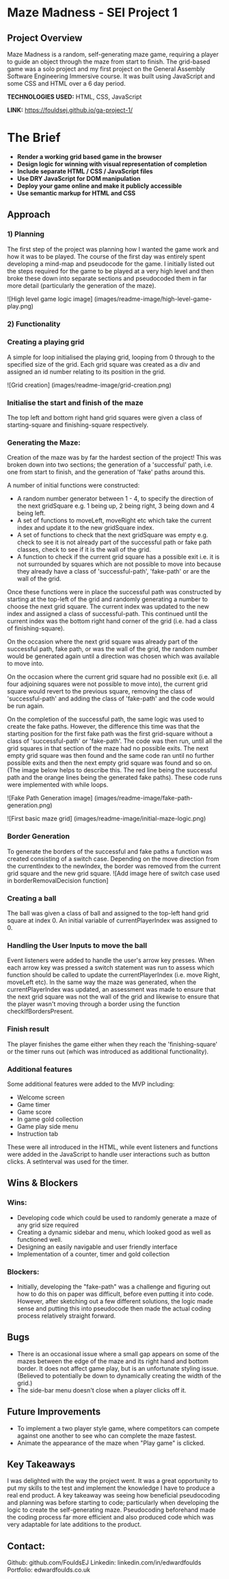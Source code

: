 # Maze Madness - SEI Project 1

## Project Overview

Maze Madness is a random, self-generating maze game, requiring a player to guide an object through the maze from start to finish. The grid-based game was a solo project and my first project on the General Assembly Software Engineering Immersive course. It was built using JavaScript and some CSS and HTML over a 6 day period.

**TECHNOLOGIES USED:** HTML, CSS, JavaScript

**LINK:** https://fouldsej.github.io/ga-project-1/

# The Brief

- **Render a working grid based game in the browser**
- **Design logic for winning with visual representation of completion**
- **Include separate HTML / CSS / JavaScript files**
- **Use DRY JavaScript for DOM manipulation**
- **Deploy your game online and make it publicly accessible**
- **Use semantic markup for HTML and CSS**

## Approach

### **1) Planning**

The first step of the project was planning how I wanted the game work and how it was to be played. The course of the first day was entirely spent developing a mind-map and pseudocode for the game. I initially listed out the steps required for the game to be played at a very high level and then broke these down into separate sections and pseudocoded them in far more detail (particularly the generation of the maze).

![High level game logic image]
(images/readme-image/high-level-game-play.png)

### **2) Functionality**

### Creating a playing grid

A simple for loop initialised the playing grid, looping from 0 through to the specified size of the grid. Each grid square was created as a div and assigned an id number relating to its position in the grid.

![Grid creation]
(images/readme-image/grid-creation.png)

### Initialise the start and finish of the maze

The top left and bottom right hand grid squares were given a class of starting-square and finishing-square respectively.

### Generating the Maze:

Creation of the maze was by far the hardest section of the project! This was broken down into two sections; the generation of a 'successful' path, i.e. one from start to finish, and the generation of 'fake' paths around this.

A number of initial functions were constructed:

- A random number generator between 1 - 4, to specify the direction of the next gridSquare e.g. 1 being up, 2 being right, 3 being down and 4 being left.
- A set of functions to moveLeft, moveRight etc which take the current index and update it to the new gridSquare index.
- A set of functions to check that the next gridSquare was empty e.g. check to see it is not already part of the successful path or fake path classes, check to see if it is the wall of the grid.
- A function to check if the current grid square has a possible exit i.e. it is not surrounded by squares which are not possible to move into because they already have a class of 'successful-path', 'fake-path' or are the wall of the grid.

Once these functions were in place the successful path was constructed by starting at the top-left of the grid and randomly generating a number to choose the next grid square. The current index was updated to the new index and assigned a class of successful-path. This continued until the current index was the bottom right hand corner of the grid (i.e. had a class of finishing-square).

On the occasion where the next grid square was already part of the successful path, fake path, or was the wall of the grid, the random number would be generated again until a direction was chosen which was available to move into.

On the occasion where the current grid square had no possible exit (i.e. all four adjoining squares were not possible to move into), the current grid square would revert to the previous square, removing the class of 'successful-path' and adding the class of 'fake-path' and the code would be run again.

On the completion of the successful path, the same logic was used to create the fake paths. However, the difference this time was that the starting position for the first fake path was the first grid-square without a class of 'successful-path' or 'fake-path'. The code was then run, until all the grid squares in that section of the maze had no possible exits. The next empty grid square was then found and the same code ran until no further possible exits and then the next empty grid square was found and so on. (The image below helps to describe this. The red line being the successful path and the orange lines being the generated fake paths). These code runs were implemented with while loops.

![Fake Path Generation image]
(images/readme-image/fake-path-generation.png)

![First basic maze grid]
(images/readme-image/initial-maze-logic.png)

### Border Generation

To generate the borders of the successful and fake paths a function was created consisting of a switch case. Depending on the move direction from the currentIndex to the newIndex, the border was removed from the current grid square and the new grid square.
![Add image here of switch case used in borderRemovalDecision function]

### Creating a ball

The ball was given a class of ball and assigned to the top-left hand grid square at index 0. An initial variable of currentPlayerIndex was assigned to 0.

### Handling the User Inputs to move the ball

Event listeners were added to handle the user's arrow key presses. When each arrow key was pressed a switch statement was run to assess which function should be called to update the currentPlayerIndex (i.e. move Right, moveLeft etc). In the same way the maze was generated, when the currentPlayerIndex was updated, an assessment was made to ensure that the next grid square was not the wall of the grid and likewise to ensure that the player wasn't moving through a border using the function checkIfBordersPresent.

### Finish result

The player finishes the game either when they reach the 'finishing-square' or the timer runs out (which was introduced as additional functionality).

### Additional features

Some additional features were added to the MVP including:

- Welcome screen
- Game timer
- Game score
- In game gold collection
- Game play side menu
- Instruction tab

These were all introduced in the HTML, while event listeners and functions were added in the JavaScript to handle user interactions such as button clicks. A setInterval was used for the timer.

## Wins & Blockers

### **Wins:**

- Developing code which could be used to randomly generate a maze of any grid size required
- Creating a dynamic sidebar and menu, which looked good as well as functioned well.
- Designing an easily navigable and user friendly interface
- Implementation of a counter, timer and gold collection

### **Blockers:**

- Initially, developing the "fake-path" was a challenge and figuring out how to do this on paper was difficult, before even putting it into code. However, after sketching out a few different solutions, the logic made sense and putting this into pseudocode then made the actual coding process relatively straight forward.

## Bugs

- There is an occasional issue where a small gap appears on some of the mazes between the edge of the maze and its right hand and bottom border. It does not affect game play, but is an unfortunate styling issue. (Believed to potentially be down to dynamically creating the width of the grid.)
- The side-bar menu doesn't close when a player clicks off it.

## Future Improvements

- To implement a two player style game, where competitors can compete against one another to see who can complete the maze fastest.
- Animate the appearance of the maze when "Play game" is clicked.

## Key Takeaways

I was delighted with the way the project went. It was a great opportunity to put my skills to the test and implement the knowledge I have to produce a real end product. A key takeaway was seeing how beneficial pseudocoding and planning was before starting to code; particularly when developing the logic to create the self-generating maze. Pseudocoding beforehand made the coding process far more efficient and also produced code which was very adaptable for late additions to the product.

## Contact:

Github: github.com/FouldsEJ
Linkedin: linkedin.com/in/edwardfoulds
Portfolio: edwardfoulds.co.uk
